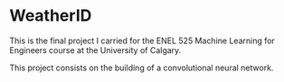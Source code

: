 # WeatherID
This is the final project I carried for the ENEL 525 Machine Learning for Engineers course at the University of Calgary. 

This project consists on the building of a convolutional neural network. 
